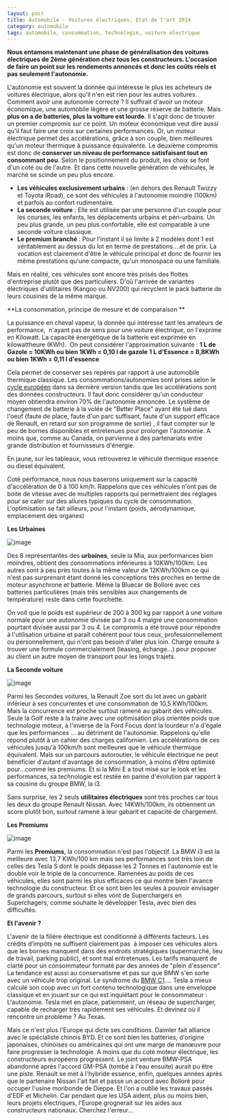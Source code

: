 ```yaml
---
layout: post
title: Automobile - Voitures électriques, Etat de l'art 2014
category: automobile
tags: automobile, consommation, technologie, voiture électrique
---
```

**Nous entamons maintenant une phase de généralisation des voitures électriques de 2ème génération chez tous les constructeurs. L'occasion de faire un point sur les rendements annoncés et donc les coûts réels et pas seulement l'autonomie.**

L'autonomie est souvent la donnée qui intéresse le plus les acheteurs de voitures électrique, alors qu'il n'en est rien pour les autres voitures. Comment avoir une autonomie correcte ? Il suffirait d'avoir un moteur économique, une automobile légère et une grosse réserve de batterie. Mais **plus on a de batteries, plus la voiture est lourde**. Il s'agit donc de trouver un premier compromis sur ce point. Un moteur économique veut dire aussi qu'il faut faire une croix sur certaines performances. Or, un moteur électrique permet des accélérations, grâce à son couple, bien meilleures qu'un moteur thermique à puissance équivalente. Le deuxième compromis est donc de **conserver un niveau de performance satisfaisant tout en consommant peu**. Selon le positionnement du produit, les choix se font d'un coté ou de l'autre. Et dans cette nouvelle génération de véhicules, le marché se scinde un peu plus encore.

* **Les véhicules exclusivement urbains** : (en dehors des Renault Twizzy et Toyota iRoad), ce sont des véhicules à l'autonomie moindre (100km) et parfois au confort rudimentaire.</li>
* **La seconde voiture** : Elle est utilisée par une personne d'un couple pour les courses, les enfants, les déplacements urbains et péri-urbains. Un peu plus grande, un peu plus confortable, elle est comparable à une seconde voiture classique.</li>
* **Le premium branché** : Pour l'instant il se limite à 2 modèles dont 1 est véritablement au dessus du lot en terme de prestations....et de prix. La vocation est clairement d'être le véhicule principal et donc de fournir les même prestations qu'une compacte, qu'un monospace ou une familiale.</li>

Mais en réalité, ces véhicules sont encore très prisés des flottes d'entreprise plutôt que des particuliers. D'où l'arrivée de variantes électriques d'utilitaires (Kangoo ou NV200) qui recyclent le pack batterie de leurs cousines de la même marque.

**La consommation, principe de mesure et de comparaison **

La puissance en cheval vapeur, la donnée qui intéresse tant les amateurs de performance,  n'ayant pas de sens pour une voiture électrique, on l'exprime en Kilowatt. La capacité énergétique de la batterie est exprimée en kilowattheure (KWh).  On peut considérer l'approximation suivante :
**1 L de Gazole = 10KWh ou bien 1KWh = 0,10 l de gazole**
**1 L d'Essence = 8,8KWh ou bien 1KWh = 0,11 l d'essence**

Cela permet de conserver ses repères par rapport à une automobile thermique classique. Les consommations/autonomies sont prises selon le <a title="Bilan CO2 des Constructeurs automobiles européens 2010" href="http://icezine.wordpress.com/2011/01/26/bilan-co2-des-constructeurs-automobiles-europeens-2010-2/">cycle européen</a> dans sa dernière version tandis que les accélérations sont des données constructeurs. Il faut donc considérer qu'un conducteur moyen obtiendra environ 70% de l'autonomie annoncée. Le système de changement de batterie à la volée de "Better Place" ayant été tué dans l'oeuf (faute de place, faute d'un parc suffisant, faute d'un support efficace de Renault, en retard sur son programme de sortie) , il faut compter sur le peu de bornes disponibles et entretenues pour prolonger l'autonomie. A moins que, comme au Canada, on parvienne à des partenariats entre grande distribution et fournisseurs d'énergie.

En jaune, sur les tableaux, vous retrouverez le véhicule thermique essence ou diesel équivalent.

Coté performance, nous nous baserons uniquement sur la capacité d'accélération de 0 à 100 km/h. Rappelons que ces véhicules n'ont pas de boite de vitesse avec de multiples rapports qui permettraient des réglages pour se caler sur des allures typiques du cycle de consommation. L'optimisation se fait ailleurs, pour l'instant (poids, aérodynamique, emplacement des organes)

**Les Urbaines**

![image](https://cheziceman.files.wordpress.com/2016/01/elec3-700x139.jpg)

Des 8 représentantes des **urbaines**, seule la Mia, aux performances bien moindres, obtient des consommations inférieures à 10KWh/100km. Les autres sont à peu près toutes à la même valeur de 12KWh/100km ce qui n'est pas surprenant étant donné les conceptions très proches en terme de moteur asynchrone et batterie. Même la Bluecar de Bolloré avec ces batteries particulières (mais très sensibles aux changements de température) reste dans cette fourchette.

On voit que le poids est supérieur de 200 à 300 kg par rapport à une voiture normale pour une autonomie divisée par 3 ou 4 malgré une consommation pourtant divisée aussi par 3 ou 4. Le compromis a été trouvé pour répondre à l'utilisation urbaine et paraît cohérent pour tous ceux, professionnellement ou personnellement, qui n'ont pas besoin d'aller plus loin. Charge ensuite à trouver une formule commercialement (leasing, échange...) pour proposer au client un autre moyen de transport pour les longs trajets.

**La Seconde voiture**

![image](https://cheziceman.files.wordpress.com/2016/01/elec2-700x192.jpg)

Parmi les Secondes voitures, la Renault Zoe sort du lot avec un gabarit inférieur à ses concurrentes et une consommation de 10,5 KWh/100km. Mais la concurrence est proche surtout ramené au gabarit des véhicules. Seule la Golf reste à la traine avec une optimisation plus orientée poids que technologie moteur, à l'inverse de la Ford Focus dont la lourdeur n'a d'égale que les performances ... au détriment de l'autonomie. Rappelons qu'elle répond plutôt à un cahier des charges californien. Les accélérations de ces véhicules jusqu'à 100km/h sont meilleures que le véhicule thermique équivalent. Mais sur un parcours autoroutier, le véhicule électrique ne peut bénéficier d'autant d'avantage de consommation, à moins d'être optimisé pour...comme les premiums. Et si la Mini E a tout misé sur le look et les performances, sa technologie est restée en panne d'évolution par rapport à sa cousine du groupe BMW, la i3.

Sans surprise, les 2 seuls **utilitaires électriques** sont très proches car tous les deux du groupe Renault Nissan. Avec 14KWh/100km, ils obtiennent un score plutôt bon, surtout ramené à leur gabarit et capacité de chargement.

**Les Premiums**

![image](https://cheziceman.files.wordpress.com/2016/01/elec3-700x139.jpg)

Parmi les **Premiums**, la consommation n'est pas l'objectif. La BMW i3 est la meilleure avec 13,7 KWh/100 km mais ses performances sont très loin de celles des Tesla S dont le poids dépasse les 2 Tonnes et l'autonomie est le double voir le triple de la concurrence. Ramenées au poids de ces véhicules, elles sont parmi les plus efficaces ce qui montre bien l'avance technologie du constructeur. Et ce sont bien les seules à pouvoir envisager de grands parcours, surtout si elles vont de Superchargers en Superchagers, comme souhaite le développer Tesla, avec bien des difficultés.

**Et l'avenir ?**

L'avenir de la filière électrique est conditionné à différents facteurs. Les crédits d’impôts ne suffisent clairement pas  à imposer ces véhicules alors que les bornes manquent dans des endroits stratégiques (supermarché, lieu de travail, parking public), et sont mal entretenues. Les tarifs manquent de clarté pour un consommateur formaté par des années de "plein d'essence". La tendance est aussi au conservatisme et pas sur que BMW s'en sorte avec un véhicule trop original. Le syndrome du <a title="Ces échecs en avance sur leur temps" href="http://icezine.wordpress.com/2013/03/22/ces-echecs-en-avance-sur-leur-temps/">BMW C1</a>.... Tesla a mieux calculé son coup avec un fort contenu technologique dans une enveloppe classique et en jouant sur ce qui est inquiétant pour le consommateur : L'autonomie. Tesla met en place, patiemment, un réseau de supercharger, capable de recharger très rapidement ses véhicules. Et devinez où il rencontre un problème ? Au Texas.

Mais ce n'est plus l'Europe qui dicte ses conditions. Daimler fait alliance avec le spécialiste chinois BYD. Et ce sont bien les batteries, d'origine japonaises, chinoises ou américaines qui ont une marge de manœuvre pour faire progresser la technologie. A moins que du coté moteur électrique, les constructeurs européens progressent. Le joint venture BMW-PSA abandonné après l'accord GM-PSA (tombé à l'eau ensuite) aurait pu être une piste. Renault se met à l'hybride essence, enfin, quelques années après que le partenaire Nissan l'ait fait et passe un accord avec Bolloré pour occuper l'usine moribonde de Dieppe. Et l'on a oublié les travaux passés d'EDF et Michelin. Car pendant que les USA aident, plus ou moins bien, leurs projets électriques, l'Europe grognerait sur les aides aux constructeurs nationaux. Cherchez l'erreur...
